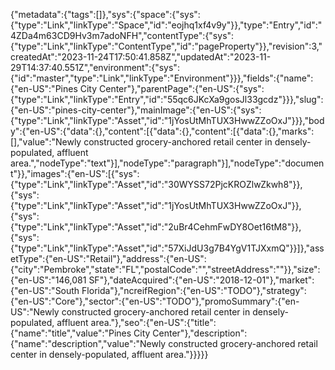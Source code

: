 {"metadata":{"tags":[]},"sys":{"space":{"sys":{"type":"Link","linkType":"Space","id":"eojhq1xf4v9y"}},"type":"Entry","id":"4ZDa4m63CD9Hv3m7adoNFH","contentType":{"sys":{"type":"Link","linkType":"ContentType","id":"pageProperty"}},"revision":3,"createdAt":"2023-11-24T17:50:41.858Z","updatedAt":"2023-11-29T14:37:40.551Z","environment":{"sys":{"id":"master","type":"Link","linkType":"Environment"}}},"fields":{"name":{"en-US":"Pines City Center"},"parentPage":{"en-US":{"sys":{"type":"Link","linkType":"Entry","id":"55qc6JKcXa9gosJl33gcdz"}}},"slug":{"en-US":"pines-city-center"},"mainImage":{"en-US":{"sys":{"type":"Link","linkType":"Asset","id":"1jYosUtMhTUX3HwwZZoOxJ"}}},"body":{"en-US":{"data":{},"content":[{"data":{},"content":[{"data":{},"marks":[],"value":"Newly constructed grocery-anchored retail center in densely-populated, affluent area.","nodeType":"text"}],"nodeType":"paragraph"}],"nodeType":"document"}},"images":{"en-US":[{"sys":{"type":"Link","linkType":"Asset","id":"30WYSS72PjcKROZlwZkwh8"}},{"sys":{"type":"Link","linkType":"Asset","id":"1jYosUtMhTUX3HwwZZoOxJ"}},{"sys":{"type":"Link","linkType":"Asset","id":"2uBr4CehmFwDY8Oet16tM8"}},{"sys":{"type":"Link","linkType":"Asset","id":"57XiJdU3g7B4YgV1TJXxmQ"}}]},"assetType":{"en-US":"Retail"},"address":{"en-US":{"city":"Pembroke","state":"FL","postalCode":"","streetAddress":""}},"size":{"en-US":"146,081 SF"},"dateAcquired":{"en-US":"2018-12-01"},"market":{"en-US":"South Florida"},"ncreifRegion":{"en-US":"TODO"},"strategy":{"en-US":"Core"},"sector":{"en-US":"TODO"},"promoSummary":{"en-US":"Newly constructed grocery-anchored retail center in densely-populated, affluent area."},"seo":{"en-US":{"title":{"name":"title","value":"Pines City Center"},"description":{"name":"description","value":"Newly constructed grocery-anchored retail center in densely-populated, affluent area."}}}}}